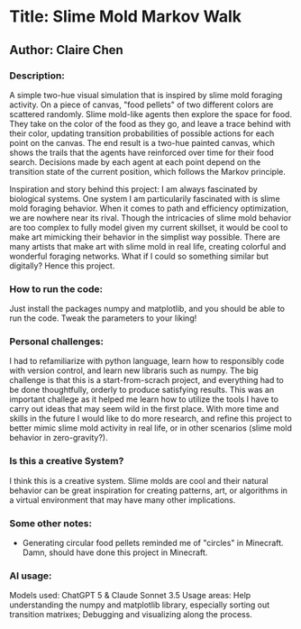# Title: Slime Mold Markov Walk

## Author: Claire Chen

### Description: 
A simple two-hue visual simulation that is inspired by slime mold foraging activity. On a piece of canvas, "food pellets" of two different colors are scattered randomly. Slime mold-like agents then explore the space for food. They take on the color of the food as they go, and leave a trace behind with their color, updating transition probabilities of possible actions for each point on the canvas. The end result is a two-hue painted canvas, which shows the trails that the agents have reinforced over time for their food search. Decisions made by each agent at each point depend on the transition state of the current position, which follows the Markov principle.

Inspiration and story behind this project: I am always fascinated by biological systems. One system I am particularily fascinated with is slime mold foraging behavior. When it comes to path and efficiency optimization, we are nowhere near its rival. Though the intricacies of slime mold behavior are too complex to fully model given my current skillset, it would be cool to make art mimicking their behavior in the simplist way possible. There are many artists that make art with slime mold in real life, creating colorful and wonderful foraging networks. What if I could so something similar but digitally? Hence this project.

### How to run the code:
Just install the packages numpy and matplotlib, and you should be able to run the code. Tweak the parameters to your liking!

### Personal challenges:
I had to refamiliarize with python language, learn how to responsibly code with version control, and learn new libraris such as numpy. The big challenge is that this is a start-from-scrach project, and everything had to be done thoughtfully, orderly to produce satisfying results. This was an important challege as it helped me learn how to utilize the tools I have to carry out ideas that may seem wild in the first place. With more time and skills in the future I would like to do more research, and refine this project to better mimic slime mold activity in real life, or in other scenarios (slime mold behavior in zero-gravity?).

### Is this a creative System?
I think this is a creative system. Slime molds are cool and their natural behavior can be great inspiration for creating patterns, art, or algorithms in a virtual environment that may have many other implications.

### Some other notes:
- Generating circular food pellets reminded me of "circles" in Minecraft. Damn, should have done this project in Minecraft.

### AI usage:
Models used: ChatGPT 5 & Claude Sonnet 3.5
Usage areas: Help understanding the numpy and matplotlib library, especially sorting out transition matrixes; Debugging and visualizing along the process.
